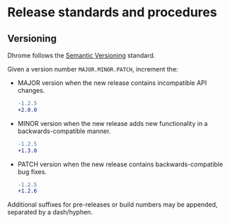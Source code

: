 # Release standards and procedures

## Versioning

Dhrome follows the [Semantic Versioning](http://semver.org/) standard.

Given a version number `MAJOR.MINOR.PATCH`, increment the:

* MAJOR version when the new release contains incompatible API changes.

  ```diff
  -1.2.5
  +2.0.0
  ```
* MINOR version when the new release adds new functionality in a
  backwards-compatible manner.

  ```diff
  -1.2.5
  +1.3.0
  ```
* PATCH version when the new release contains backwards-compatible bug fixes.

  ```diff
  -1.2.5
  +1.2.6
  ```

Additional suffixes for pre-releases or build numbers may be appended, separated
by a dash/hyphen.
